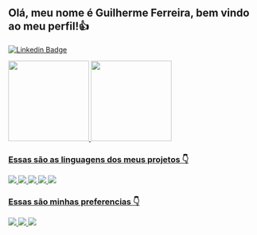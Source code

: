 ## Olá, meu nome é Guilherme Ferreira, bem vindo ao meu perfil!👍

[![Linkedin Badge](https://img.shields.io/badge/-LinkedIn-blue?style=flat-square&logo=Linkedin&logoColor=white&link=https://www.linkedin.com/in/guilherme-ferreira-da-silva-265997191/)](https://www.linkedin.com/in/guilherme-ferreira-da-silva-265997191/)

<div>
  <a href="https://github.com/Guilherme-Ferr">
  <img height="162em" src="https://github-readme-stats.vercel.app/api?username=Guilherme-Ferr&hide=issues&show_icons=true&title_color=61dafb&text_color=FFFFFF&icon_color=61dafb&bg_color=20232a"/>
  <img height="162em" src="https://github-readme-stats.vercel.app/api/top-langs/?username=Guilherme-Ferr&layout=compact&title_color=61dafb&text_color=FFFFFF&icon_color=61dafb&bg_color=20232a"/>
<div> 

### Essas são as linguagens dos meus projetos 👇
  
![](https://img.shields.io/badge/‎-HTML-e66b00?logo=html5&logoColor=white)
![](https://img.shields.io/badge/‎-CSS-1572B6?logo=css3&logoColor=white)
![](https://img.shields.io/badge/‎-JAVASCRIPT-F7DF1E?logo=javascript&logoColor=white)
  ![](https://img.shields.io/badge/‎-TYPESCRIPT-002e78?logo=typescript&logoColor=white)
![](https://img.shields.io/badge/‎-NODEJS-339933?logo=Node.js&logoColor=white)
  
### Essas são minhas preferencias 👇

  ![](https://img.shields.io/badge/‎-KOTLIN-1cad1c?logo=kotlin&logoColor=white)
  ![](https://img.shields.io/badge/‎-JAVA-cf1100?logo=java&logoColor=white)
  ![](https://img.shields.io/badge/‎-SQL-003c9c?logo=mysql&logoColor=white)

